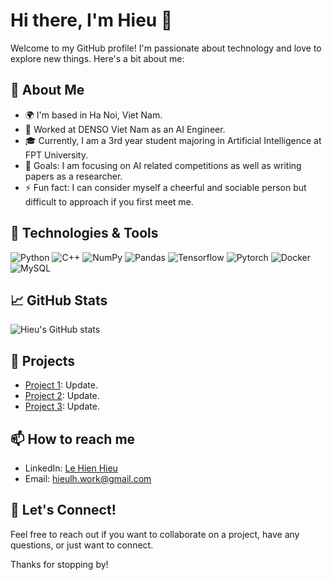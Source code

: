 # Hi there, I'm Hieu 👋

Welcome to my GitHub profile! I'm passionate about technology and love to explore new things. Here's a bit about me:

## 🚀 About Me
- 🌍 I'm based in Ha Noi, Viet Nam.
- 💼 Worked at DENSO Viet Nam as an AI Engineer.
- 🎓 Currently, I am a 3rd year student majoring in Artificial Intelligence at FPT University.
- 🥅 Goals: I am focusing on AI related competitions as well as writing papers as a researcher.
- ⚡ Fun fact: I can consider myself a cheerful and sociable person but difficult to approach if you first meet me.

## 🔧 Technologies & Tools
![Python](https://img.shields.io/badge/Python-3776AB?style=for-the-badge&logo=python&logoColor=white)
![C++](https://img.shields.io/badge/C++-%2300599C.svg?style=for-the-badge&logo=c%2B%2B&logoColor=white)
![NumPy](https://img.shields.io/badge/NumPy-4DABCF?style=for-the-badge&logo=numpy&logoColor=fff)
![Pandas](https://img.shields.io/badge/Pandas-150458?style=for-the-badge&logo=pandas&logoColor=fff)
![Tensorflow](https://img.shields.io/badge/TensorFlow-FF6F00?style=for-the-badge&logo=tensorflow&logoColor=white)
![Pytorch](https://img.shields.io/badge/PyTorch-EE4C2C?style=for-the-badge&logo=pytorch&logoColor=white)
![Docker](https://img.shields.io/badge/Docker-2496ED?style=for-the-badge&logo=docker&logoColor=white)
![MySQL](https://img.shields.io/badge/MySQL-4479A1?style=for-the-badge&logo=mysql&logoColor=fff)

## 📈 GitHub Stats
![Hieu's GitHub stats](https://github-readme-stats.vercel.app/api?username=hieulhaiwork&show_icons=true&theme=radical)

## 🔭 Projects
- [Project 1](https://github.com/hieulhaiwork/project1): Update.
- [Project 2](https://github.com/hieulhaiwork/project2): Update.
- [Project 3](https://github.com/hieulhaiwork/project3): Update.

## 📫 How to reach me
- LinkedIn: [Le Hien Hieu](https://linkedin.com/in/le-hien-hieu-3171b8315)
- Email: [hieulh.work@gmail.com](mailto:hieulh.work@gmail.com)

## 💬 Let's Connect!
Feel free to reach out if you want to collaborate on a project, have any questions, or just want to connect.

Thanks for stopping by!
